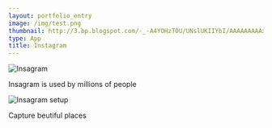 ```yaml
---
layout: portfolio_entry
image: /img/test.png
thumbnail: http://3.bp.blogspot.com/-_-A4YOHzT0U/UNslUKIIYbI/AAAAAAAAAxQ/v6DkZsyrsIE/s1600/01_tu-tecnologc3b7a-y-ciencia_instagram.jpg
type: App
title: Instagram
---
```


![Insagram](http://media.northjersey.com/images/121812instagram_dngnk.jpg)

Insagram is used by millions of people

![Insagram setup](http://rack.2.mshcdn.com/media/ZgkyMDEyLzEyLzExLzVmL2luc3RhZ3JhbWNyLjEwVS5qcGcKcAl0aHVtYgk5NTB4NTM0IwplCWpwZw/61a3c7db/7a6/instagram-crop.jpg)

Capture beutiful places

